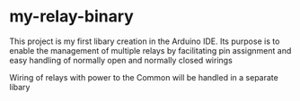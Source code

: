 # my-relay-binary
This project is my first libary creation in the Arduino IDE.
Its purpose is to enable the management of multiple relays
by facilitating pin assignment and easy handling of normally open and normally closed wirings

Wiring of relays with power to the Common will be handled in a separate libary

